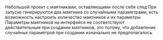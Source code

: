Небольшой проект с маятниками, оставляющими после себя след
При запуске генерируются два маятника со случайными параметрами, есть возможность настроить количество маятников и их параметры
Параметры маятников на интерфейсе не соответствуют действительным при создании маятников, это потому, что добавление случайных параметров при создании изначально не предполагалось
